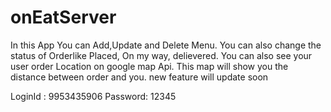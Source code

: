 # onEatServer
In this App You can Add,Update and Delete Menu.
You can also change the status of Orderlike Placed, On my way, delievered.
You can also see your user order Location on google map Api. This map will show you the distance between order and you.
new feature will update soon

LoginId : 9953435906
Password: 12345
